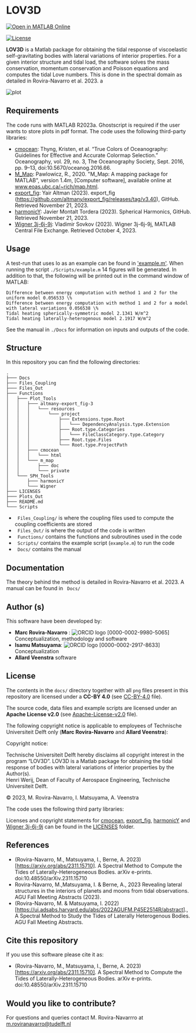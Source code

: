 # LOV3D

[![Open in MATLAB Online](https://www.mathworks.com/images/responsive/global/open-in-matlab-online.svg)](https://matlab.mathworks.com/open/github/v1?repo=mroviranavarro/LOV3D_open)

[![License](https://img.shields.io/badge/License-Apache%202.0-blue.svg)](https://opensource.org/licenses/Apache-2.0)


**LOV3D** is a Matlab package for obtaining the tidal response of viscoelastic self-gravitating bodies with lateral variations of interior properties. For a given interior structure and tidal load, the software solves the mass conservation, momentum conservation and Poisson equations and computes the tidal Love numbers. This is done in the spectral domain as detailed in Rovira-Navarro et al. 2023. a

![plot](./Plots_Out/Figure7b.png)


## Requirements

The code runs with MATLAB R2023a. 
Ghostscript is required if the user wants to store plots in pdf format.
The code uses the following third-party libraries: 

- [cmocean](https://github.com/chadagreene/cmocean): Thyng, Kristen, et al. “True Colors of Oceanography: Guidelines for Effective and Accurate Colormap Selection.” Oceanography, vol. 29, no. 3, The Oceanography Society, Sept. 2016, pp. 9–13, doi:10.5670/oceanog.2016.66.  
- [M_Map](www.eoas.ubc.ca/~rich/map.html): Pawlowicz, R., 2020. "M_Map: A mapping package for MATLAB", version 1.4m, [Computer software], available online at www.eoas.ubc.ca/~rich/map.html.  
- [export_fig](https://github.com/altmany/export_fig/releases/tag/v3.40): Yair Altman (2023). export_fig (https://github.com/altmany/export_fig/releases/tag/v3.40), GitHub. Retrieved November 21, 2023.  
- [harmonicY](https://www.mathworks.com/matlabcentral/fileexchange/74069-wigner-3j-6j-9j): Javier Montalt Tordera (2023). Spherical Harmonics, GitHub. Retrieved November 21, 2023. 
- [Wigner 3j-6j-9j](https://www.mathworks.com/matlabcentral/fileexchange/74069-wigner-3j-6j-9j): Vladimir Sovkov (2023). Wigner 3j-6j-9j, MATLAB Central File Exchange. Retrieved October 4, 2023.  


## Usage

A test-run that uses Io as an example can be found in ['example.m'](Scripts/example.m). When running the script `./Scripts/example.m` 14 figures will be generated. In addition to that, the following will be printed out in the command window of MATLAB:

```
Difference between energy computation with method 1 and 2 for the uniform model 0.056533 \%
Difference between energy computation with method 1 and 2 for a model with lateral variations 0.056538 \%
Tidal heating spherically-symmetric model 2.1341 W/m^2
Tidal heating laterally-heterogenous model 2.1917 W/m^2
```

See the manual in `./Docs` for information on inputs and outputs of the code.


## Structure 

In this repository you can find the following directories: 

```
.
├─── Docs
├─── Files_Coupling
├─── Files_Out
├─── Functions
│   ├─── Plot_Tools
│   │   ├─── altmany-export_fig-3
│   │   │   └─── resources
│   │   │       └─── project
│   │   │           ├─── Extensions.type.Root
│   │   │           │   └─── DependencyAnalysis.type.Extension
│   │   │           ├─── Root.type.Categories
│   │   │           │   └─── FileClassCategory.type.Category
│   │   │           ├─── Root.type.Files
│   │   │           └─── Root.type.ProjectPath
│   │   ├─── cmocean
│   │   │   └─── html
│   │   └─── m_map
│   │       ├─── doc
│   │       └─── private
│   └─── SPH_Tools
│       ├─── harmonicY
│       └─── Wigner
├─── LICENSES
├─── Plots_Out
├─── README.md
└─── Scripts

```


- ` Files_Coupling/` is where the coupling files used to compute the coupling coefficients are stored  
- ` Files_Out/` is where the output of the code is written  
- ` Functions/` contains the functions and subroutines used in the code    
- ` Scripts/` contains the example script (`example.m`) to run the code  
- ` Docs/` contains the manual   


## Documentation 

The theory behind the method is detailed in Rovira-Navarro et al. 2023. A manual can be found in ` Docs/`


## Author (s)

This software have been developed by: 

- **Marc Rovira-Navarro** :  ![ORCID logo](https://info.orcid.org/wp-content/uploads/2019/11/orcid_16x16.png) [0000-0002-9980-5065] Conceptualization, methodology and software  
- **Isamu Matsuyama**: ![ORCID logo](https://info.orcid.org/wp-content/uploads/2019/11/orcid_16x16.png) [0000-0002-2917-8633] Conceptualization   
- **Allard Veenstra** software   


## License

The contents in the `docs/` directory together with all `png` files present in this repository are licensed under a **CC-BY 4.0** (see [CC-BY-4.0](LICENSES/CC-BY-4.0.txt) file). 

The source code, data files and example scripts are licensed under an **Apache License v2.0** (see [Apache-License-v2.0](LICENSES/Apache-License-v2.0.txt) file).

The following copyright notice is applicable to employees of Technische Universiteit Delft only (**Marc Rovira-Navarro** and **Allard Veenstra**):  

Copyright notice:

Technische Universiteit Delft hereby disclaims all copyright interest in the program “LOV3D”. LOV3D is a  Matlab package for obtaining the tidal response of bodies with lateral variations of interior properties by the Author(s).  
Henri Werij, Dean of Faculty of Aerospace Engineering, Technische Universiteit Delft.

&copy; 2023, M. Rovira-Navarro, I. Matsuyama, A. Veenstra

The code uses the following third party libraries:

Licenses and copyright statements for [cmocean](https://github.com/chadagreene/cmocean), [export_fig](https://github.com/altmany/export_fig/releases/tag/v3.40), [harmonicY](https://www.mathworks.com/matlabcentral/fileexchange/74069-wigner-3j-6j-9j) and [Wigner 3j-6j-9j]((https://www.mathworks.com/matlabcentral/fileexchange/74069-wigner-3j-6j-9j))  can be found in the [LICENSES](LICENSES/) folder.



## References

- (Rovira-Navarro, M., Matsuyama, I., Berne, A. 2023)[https://arxiv.org/abs/2311.15710]. A Spectral Method to Compute the Tides of Laterally-Heterogeneous Bodies. arXiv e-prints. doi:10.48550/arXiv.2311.15710
- Rovira-Navarro, M.,Matsuyama, I. & Berne, A., 2023 Revealing lateral structures in the interiors of planets and moons from tidal observations. AGU Fall Meeting Abstracts (2023).  
- (Rovira-Navarro, M. & Matsuyama, I. 2022)[https://ui.adsabs.harvard.edu/abs/2022AGUFM.P45E2514R/abstract]., A Spectral Method to Study the Tides of Laterally Heterogenous Bodies.  AGU Fall Meeting Abstracts.  


## Cite this repository 

If you use this software please cite it as:

- (Rovira-Navarro, M., Matsuyama, I., Berne, A. 2023)[https://arxiv.org/abs/2311.15710]. A Spectral Method to Compute the Tides of Laterally-Heterogeneous Bodies. arXiv e-prints. doi:10.48550/arXiv.2311.15710


## Would you like to contribute?

For questions and queries contact M. Rovira-Navarrro at m.roviranavarro@tudelft.nl






